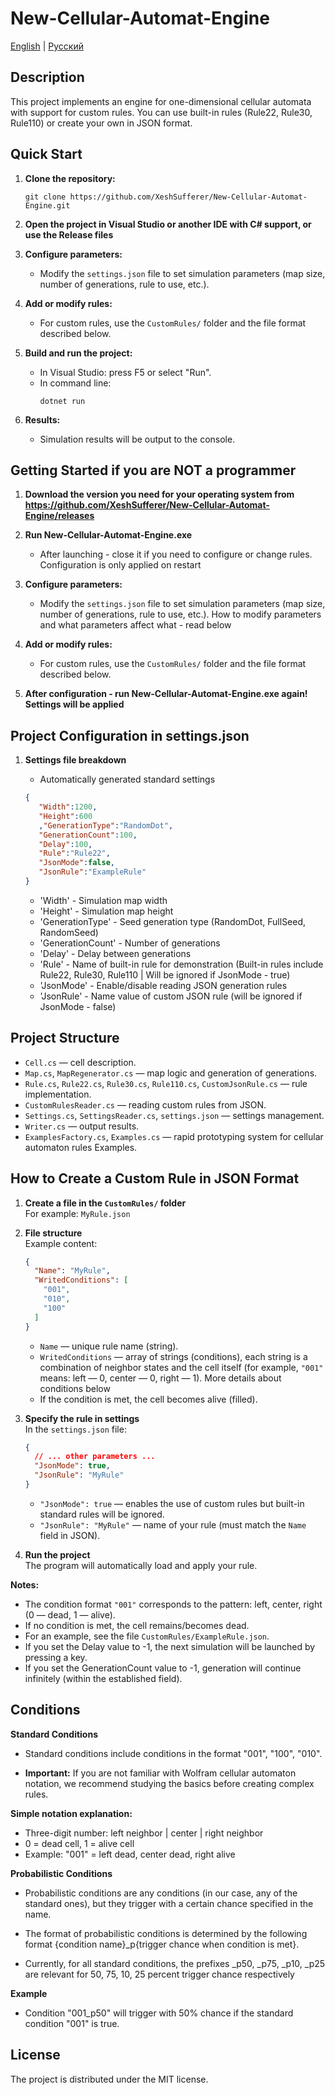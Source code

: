 # New-Cellular-Automat-Engine

[English](README.md) | [Русский](README.ru.md)

## Description

This project implements an engine for one-dimensional cellular automata with support for custom rules. You can use built-in rules (Rule22, Rule30, Rule110) or create your own in JSON format.

## Quick Start

1. **Clone the repository:**
   ```
   git clone https://github.com/XeshSufferer/New-Cellular-Automat-Engine.git
   ```

2. **Open the project in Visual Studio or another IDE with C# support, or use the Release files**

3. **Configure parameters:**
   - Modify the `settings.json` file to set simulation parameters (map size, number of generations, rule to use, etc.).

4. **Add or modify rules:**
   - For custom rules, use the `CustomRules/` folder and the file format described below.

5. **Build and run the project:**
   - In Visual Studio: press F5 or select "Run".
   - In command line:
     ```
     dotnet run
     ```

6. **Results:**
   - Simulation results will be output to the console.

## Getting Started if you are NOT a programmer

1. **Download the version you need for your operating system from https://github.com/XeshSufferer/New-Cellular-Automat-Engine/releases**

2. **Run New-Cellular-Automat-Engine.exe**
   - After launching - close it if you need to configure or change rules. Configuration is only applied on restart

3. **Configure parameters:**
   - Modify the `settings.json` file to set simulation parameters (map size, number of generations, rule to use, etc.). How to modify parameters and what parameters affect what - read below

4. **Add or modify rules:**
   - For custom rules, use the `CustomRules/` folder and the file format described below.

5. **After configuration - run New-Cellular-Automat-Engine.exe again! Settings will be applied**

## Project Configuration in settings.json

1. **Settings file breakdown**
   - Automatically generated standard settings
   ```json
   {
      "Width":1200,
      "Height":600
      ,"GenerationType":"RandomDot",
      "GenerationCount":100,
      "Delay":100,
      "Rule":"Rule22",
      "JsonMode":false, 
      "JsonRule":"ExampleRule"
   }
   ```

   - 'Width' - Simulation map width
   - 'Height' - Simulation map height
   - 'GenerationType' - Seed generation type (RandomDot, FullSeed, RandomSeed)
   - 'GenerationCount' - Number of generations
   - 'Delay' - Delay between generations
   - 'Rule' - Name of built-in rule for demonstration (Built-in rules include Rule22, Rule30, Rule110 | Will be ignored if JsonMode - true)
   - 'JsonMode' - Enable/disable reading JSON generation rules
   - 'JsonRule' - Name value of custom JSON rule (will be ignored if JsonMode - false)

## Project Structure

- `Cell.cs` — cell description.
- `Map.cs`, `MapRegenerator.cs` — map logic and generation of generations.
- `Rule.cs`, `Rule22.cs`, `Rule30.cs`, `Rule110.cs`, `CustomJsonRule.cs` — rule implementation.
- `CustomRulesReader.cs` — reading custom rules from JSON.
- `Settings.cs`, `SettingsReader.cs`, `settings.json` — settings management.
- `Writer.cs` — output results.
- `ExamplesFactory.cs`, `Examples.cs` — rapid prototyping system for cellular automaton rules Examples.

## How to Create a Custom Rule in JSON Format

1. **Create a file in the `CustomRules/` folder**  
   For example: `MyRule.json`

2. **File structure**  
   Example content:
   ```json
   {
     "Name": "MyRule",
     "WritedConditions": [
       "001",
       "010",
       "100"
     ]
   }
   ```
   - `Name` — unique rule name (string).
   - `WritedConditions` — array of strings (conditions), each string is a combination of neighbor states and the cell itself (for example, `"001"` means: left — 0, center — 0, right — 1). More details about conditions below
   - If the condition is met, the cell becomes alive (filled).

3. **Specify the rule in settings**  
   In the `settings.json` file:
   ```json
   {
     // ... other parameters ...
     "JsonMode": true,
     "JsonRule": "MyRule"
   }
   ```
   - `"JsonMode": true` — enables the use of custom rules but built-in standard rules will be ignored.
   - `"JsonRule": "MyRule"` — name of your rule (must match the `Name` field in JSON).

4. **Run the project**  
   The program will automatically load and apply your rule.

**Notes:**
- The condition format `"001"` corresponds to the pattern: left, center, right (0 — dead, 1 — alive).
- If no condition is met, the cell remains/becomes dead.
- For an example, see the file `CustomRules/ExampleRule.json`.
- If you set the Delay value to -1, the next simulation will be launched by pressing a key.
- If you set the GenerationCount value to -1, generation will continue infinitely (within the established field).

## Conditions

**Standard Conditions**

- Standard conditions include conditions in the format "001", "100", "010".

- **Important:** If you are not familiar with Wolfram cellular automaton notation, we recommend studying the basics before creating complex rules.

**Simple notation explanation:**
- Three-digit number: left neighbor | center | right neighbor
- 0 = dead cell, 1 = alive cell
- Example: "001" = left dead, center dead, right alive

**Probabilistic Conditions**

- Probabilistic conditions are any conditions (in our case, any of the standard ones), but they trigger with a certain chance specified in the name.

- The format of probabilistic conditions is determined by the following format {condition name}_p{trigger chance when condition is met}.

- Currently, for all standard conditions, the prefixes _p50, _p75, _p10, _p25 are relevant for 50, 75, 10, 25 percent trigger chance respectively

**Example**
- Condition "001_p50" will trigger with 50% chance if the standard condition "001" is true.

## License

The project is distributed under the MIT license.

